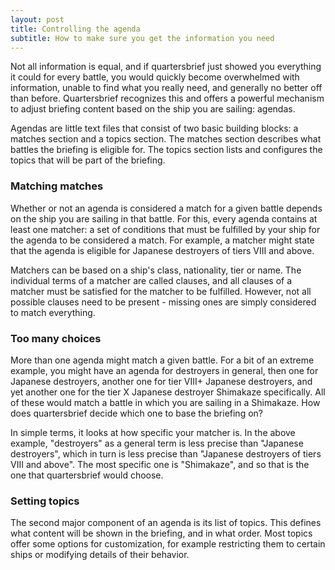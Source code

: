 ```yaml
---
layout: post
title: Controlling the agenda
subtitle: How to make sure you get the information you need
---
```

Not all information is equal, and if quartersbrief just showed you everything it could for every battle, you would quickly become overwhelmed with information, unable to find what you really need, and generally no better off than before. Quartersbrief recognizes this and offers a powerful mechanism to adjust briefing content based on the ship you are sailing: agendas.

Agendas are little text files that consist of two basic building blocks: a matches section and a topics section. The matches section describes what battles the briefing is eligible for. The topics section lists and configures the topics that will be part of the briefing.

### Matching matches

Whether or not an agenda is considered a match for a given battle depends on the ship you are sailing in that battle. For this, every agenda contains at least one matcher: a set of conditions that must be fulfilled by your ship for the agenda to be considered a match. For example, a matcher might state that the agenda is eligible for Japanese destroyers of tiers VIII and above. 

Matchers can be based on a ship's class, nationality, tier or name. The individual terms of a matcher are called clauses, and all clauses of a matcher must be satisfied for the matcher to be fulfilled. However, not all possible clauses need to be present - missing ones are simply considered to match everything. 

### Too many choices

More than one agenda might match a given battle. For a bit of an extreme example, you might have an agenda for destroyers in general, then one for Japanese destroyers, another one for tier VIII+ Japanese destroyers, and yet another one for the tier X Japanese destroyer Shimakaze specifically. All of these would match a battle in which you are sailing in a Shimakaze. How does quartersbrief decide which one to base the briefing on?

In simple terms, it looks at how specific your matcher is. In the above example, "destroyers" as a general term is less precise than "Japanese destroyers", which in turn is less precise than "Japanese destroyers of tiers VIII and above". The most specific one is "Shimakaze", and so that is the one that quartersbrief would choose. 

### Setting topics

The second major component of an agenda is its list of topics. This defines what content will be shown in the briefing, and in what order. Most topics offer some options for customization, for example restricting them to certain ships or modifying details of their behavior. 

